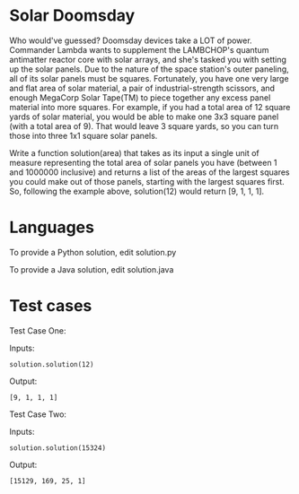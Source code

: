 Solar Doomsday
======================

Who would've guessed? Doomsday devices take a LOT of power. Commander Lambda wants to supplement the LAMBCHOP's quantum antimatter reactor core with solar arrays, and she's tasked you with setting up the solar panels. Due to the nature of the space station's outer paneling, all of its solar panels must be squares. Fortunately, you have one very large and flat area of solar material, a pair of industrial-strength scissors, and enough MegaCorp Solar Tape(TM) to piece together any excess panel material into more squares. For example, if you had a total area of 12 square yards of solar material, you would be able to make one 3x3 square panel (with a total area of 9). That would leave 3 square yards, so you can turn those into three 1x1 square solar panels.

Write a function solution(area) that takes as its input a single unit of measure representing the total area of solar panels you have (between 1 and 1000000 inclusive) and returns a list of the areas of the largest squares you could make out of those panels, starting with the largest squares first. So, following the example above, solution(12) would return [9, 1, 1, 1].


Languages
=========

To provide a Python solution, edit solution.py

To provide a Java solution, edit solution.java

Test cases
==========

Test Case One:

Inputs:
```
solution.solution(12)
```
Output:
```
[9, 1, 1, 1]
```

Test Case Two:

Inputs:
```
solution.solution(15324)
```
Output:
```
[15129, 169, 25, 1]
```

